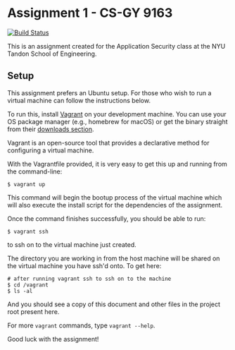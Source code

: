 Assignment 1 - CS-GY 9163
=========================

[![Build Status](https://travis-ci.org/agamdua/AppSecAssignment1.svg?branch=agam%2Fworkit)](https://travis-ci.org/agamdua/AppSecAssignment1)

This is an assignment created for the Application Security class at
the NYU Tandon School of Engineering.


## Setup

 This assignment prefers an Ubuntu setup. For those who wish to run a virtual
 machine can follow the instructions below.

 To run this, install [Vagrant](https://www.vagrantup.com) on your development
 machine. You can use your OS package manager (e.g., homebrew for macOS) or get
 the binary straight from their [downloads section](https://www.vagrantup.com/downloads.html).

 Vagrant is an open-source tool that provides a declarative method for
 configuring a virtual machine. 

 With the Vagrantfile provided, it is very easy to get this up and running
 from the command-line:

 ```
 $ vagrant up
 ```

 This command will begin the bootup process of the virtual machine which will
 also execute the install script for the dependencies of the assignment.

 Once the command finishes successfully, you should be able to run:
 ```
 $ vagrant ssh
 ```

 to ssh on to the virtual machine just created.

 The directory you are working in from the host machine will be shared
 on the virtual machine you have ssh'd onto. To get here:

 ```
 # after running vagrant ssh to ssh on to the machine
 $ cd /vagrant
 $ ls -al
 ```

 And you should see a copy of this document and other files in the project
 root present here.

 For more `vagrant` commands, type `vagrant --help`.

 Good luck with the assignment!
